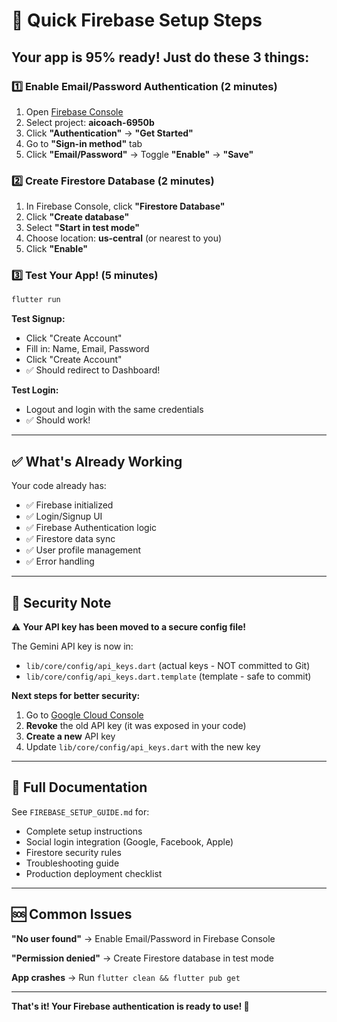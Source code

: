 # 🚀 Quick Firebase Setup Steps

## Your app is 95% ready! Just do these 3 things:

### 1️⃣ Enable Email/Password Authentication (2 minutes)

1. Open [Firebase Console](https://console.firebase.google.com/)
2. Select project: **aicoach-6950b**
3. Click **"Authentication"** → **"Get Started"**
4. Go to **"Sign-in method"** tab
5. Click **"Email/Password"** → Toggle **"Enable"** → **"Save"**

### 2️⃣ Create Firestore Database (2 minutes)

1. In Firebase Console, click **"Firestore Database"**
2. Click **"Create database"**
3. Select **"Start in test mode"**
4. Choose location: **us-central** (or nearest to you)
5. Click **"Enable"**

### 3️⃣ Test Your App! (5 minutes)

```bash
flutter run
```

**Test Signup:**
- Click "Create Account"
- Fill in: Name, Email, Password
- Click "Create Account"
- ✅ Should redirect to Dashboard!

**Test Login:**
- Logout and login with the same credentials
- ✅ Should work!

---

## ✅ What's Already Working

Your code already has:
- ✅ Firebase initialized
- ✅ Login/Signup UI
- ✅ Firebase Authentication logic
- ✅ Firestore data sync
- ✅ User profile management
- ✅ Error handling

---

## 🔐 Security Note

⚠️ **Your API key has been moved to a secure config file!**

The Gemini API key is now in:
- `lib/core/config/api_keys.dart` (actual keys - NOT committed to Git)
- `lib/core/config/api_keys.dart.template` (template - safe to commit)

**Next steps for better security:**
1. Go to [Google Cloud Console](https://console.cloud.google.com/)
2. **Revoke** the old API key (it was exposed in your code)
3. **Create a new** API key
4. Update `lib/core/config/api_keys.dart` with the new key

---

## 📖 Full Documentation

See `FIREBASE_SETUP_GUIDE.md` for:
- Complete setup instructions
- Social login integration (Google, Facebook, Apple)
- Firestore security rules
- Troubleshooting guide
- Production deployment checklist

---

## 🆘 Common Issues

**"No user found"** → Enable Email/Password in Firebase Console

**"Permission denied"** → Create Firestore database in test mode

**App crashes** → Run `flutter clean && flutter pub get`

---

**That's it! Your Firebase authentication is ready to use! 🎉**
